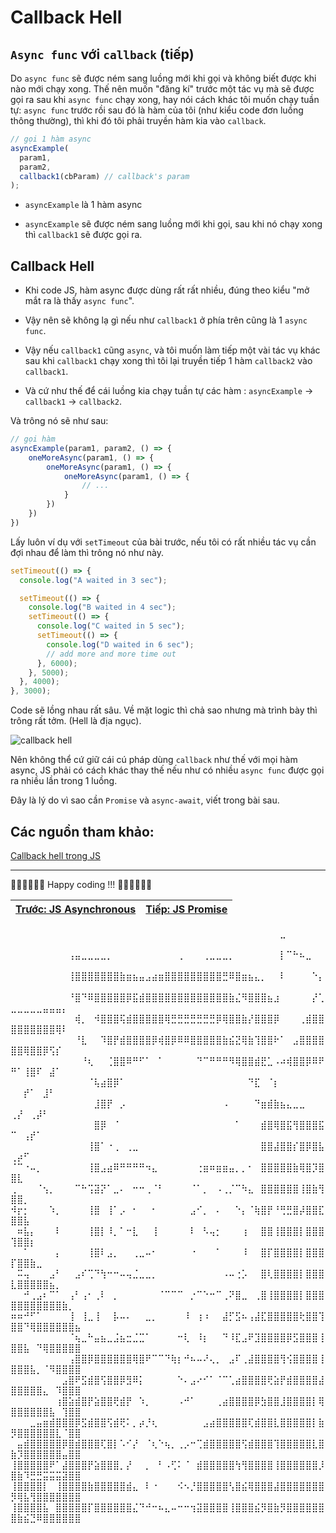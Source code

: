 # Callback Hell

## `Async func` với `callback` (tiếp)

Do `async func` sẽ được ném sang luồng mới khi gọi và không biết được khi nào mới chạy xong. Thế nên muốn "đăng kí" trước một tác vụ mà sẽ được gọi ra sau khi `async func` chạy xong, hay nói cách khác tôi muốn chạy tuần tự: `async func` trước rồi sau đó là hàm của tôi (như kiểu code đơn luồng thông thường), thì khi đó tôi phải truyền hàm kia vào `callback`.

```js
// gọi 1 hàm async
asyncExample(
  param1,
  param2,
  callback1(cbParam) // callback's param
);
```

- `asyncExample` là 1 hàm async

- `asyncExample` sẽ được ném sang luồng mới khi gọi, sau khi nó chạy xong thì `callback1` sẽ được gọi ra.

## Callback Hell

- Khi code JS, hàm async được dùng rất rất nhiều, đúng theo kiểu "mở mắt ra là thấy `async func`".

- Vậy nên sẽ không lạ gì nếu như `callback1` ở phía trên cũng là 1 `async func`.

- Vậy nếu `callback1` cũng `async`, và tôi muốn làm tiếp một vài tác vụ khác sau khi `callback1` chạy xong thì tôi lại truyền tiếp 1 hàm `callback2` vào `callback1`.

- Và cứ như thế để cái luồng kia chạy tuần tự các hàm : `asyncExample` -> `callback1` -> `callback2`.

Và trông nó sẽ như sau:

```js
// gọi hàm
asyncExample(param1, param2, () => {
    oneMoreAsync(param1, () => {
        oneMoreAsync(param1, () => {
            oneMoreAsync(param1, () => {
                // ...
            }
        })
    })
})

```

Lấy luôn ví dụ với `setTimeout` của bài trước, nếu tôi có rất nhiều tác vụ cần đợi nhau để làm thì trông nó như này.

```js
setTimeout(() => {
  console.log("A waited in 3 sec");

  setTimeout(() => {
    console.log("B waited in 4 sec");
    setTimeout(() => {
      console.log("C waited in 5 sec");
      setTimeout(() => {
        console.log("D waited in 6 sec");
        // add more and more time out
      }, 6000);
    }, 5000);
  }, 4000);
}, 3000);
```

Code sẽ lồng nhau rất sâu. Về mặt logic thì chả sao nhưng mà trình bày thì trông rất tởm. (Hell là địa ngục).

![callback hell](https://images.viblo.asia/2b67c194-4ef8-4879-a44b-410c1b4bddee.png)

Nên không thể cứ giữ cái cú pháp dùng `callback` như thế với mọi hàm async, JS phải có cách khác thay thế nếu như có nhiều `async func` được gọi ra nhiều lần trong 1 luồng.

Đây là lý do vì sao cần `Promise` và `async-await`, viết trong bài sau.


## Các nguồn tham khảo:

[Callback hell trong JS](https://viblo.asia/p/callback-hell-trong-javascript-la-gi-va-cach-phong-trach-NbmvbaYKkYO)


---

🧑‍💻🧑‍💻🧑‍💻 Happy coding !!! 🧑‍💻🧑‍💻🧑‍💻

| [Trước: JS Asynchronous](part2.md) |  [Tiếp: JS Promise](part4.md)   |
| ----------------------- | --- |

⠀⠀⠀⠀⠀⠀⠀⠀⠀⠀⠀⠀⠀⠀⠀⠀⠀⠀⠀⠀⠀⠀⠀⠀⠀⠀⠀⠀⠀⠀⠀⠀⠀⠀⠀⠀⠀⠀⠀⠀⠀⠀⣀⠀⠀⠀⠀⠀⠀⠀⠀⠀⠀⠀⠀⠀⠀⠀⠀⠀
⠀⠀⠀⠀⠀⠀⠀⠀⠀⢠⣤⣀⣀⣀⣀⡀⠀⠀⠀⠀⠀⠀⠀⠀⠀⠀⢀⠀⠀⠀⢀⣀⣀⣀⡀⠀⠀⠀⠀⠀⠀⠀⡇⠉⠓⠦⣀⠀⠀⠀⠀⠀⠀⠀⠀⠀⠀⠀⠀⠀
⠀⠀⠀⠀⠀⠀⠀⠀⠀⢸⣿⣿⣿⣿⣿⣿⣿⣷⣶⣦⣤⣠⣴⣶⣿⣿⣿⣿⣿⣿⣿⣿⣿⣛⠿⣿⣶⣦⣄⡀⠀⠀⠇⠀⠀⠀⠀⠑⡄⠀⠀⠀⠀⠀⠀⠀⠀⠀⠀⠀
⠀⠀⠀⠀⠀⠀⠀⠀⠀⠘⣿⠙⠿⣿⣿⣿⣿⣿⡿⣯⣾⣿⣿⣿⣿⣿⣿⣿⣿⣿⣿⣿⣿⣿⣷⣌⠻⣿⣿⣿⣦⣰⠀⠀⠀⠀⠀⡜⢁⣀⣀⣀⣀⣀⣤⣤⣤⡄⠀⠀
⠀⠀⠀⠀⠀⠀⠀⠀⠀⠀⢾⡀⠀⠺⣿⣿⣿⢯⣾⣿⣿⣿⣿⣿⢿⣛⣛⣛⣛⣛⣛⣛⡿⢿⣿⣿⣷⡜⣿⣿⣿⡿⠀⠀⠀⢀⣾⣿⣿⣿⣿⣿⣿⣿⣿⣿⢿⠇⠀⠀
⠀⠀⠀⠀⠀⠀⠀⠀⠀⠀⠘⣇⠀⠀⠹⣿⡟⣾⣿⣿⣿⣿⡿⢾⣿⡿⠿⠿⣿⣿⣿⣿⣿⣷⣮⣝⢿⣷⢹⣿⣿⠗⠁⠀⣠⣿⣿⣿⣿⣿⣿⢿⣿⣿⡿⢫⡎⠀⠀⠀
⠀⠀⠀⠀⠀⠀⠀⠀⠀⠀⠀⠘⢆⠀⠀⢈⣿⣿⠿⠛⠋⠁⠀⠁⠀⠀⠀⠀⠀⠙⠉⠛⠛⠛⠻⢿⣿⣿⣾⣟⣁⠠⠴⢾⣿⣿⡿⠿⠟⠛⠁⢸⣿⠏⠀⣼⠁⠀⠀⠀
⠀⠀⠀⠀⠀⠀⠀⠀⠀⠀⠀⠀⠈⢧⣴⣿⡿⠁⠀⠀⠀⠀⠀⠀⠀⠀⠀⠀⠀⠀⠀⠀⠀⠀⠀⠀⠀⠙⣏⠀⠈⡆⠀⠀⠀⠀⠀⠀⠀⠀⠀⡞⠁⠀⣸⠃⠀⠀⠀⠀
⠀⠀⠀⠀⠀⠀⠀⠀⠀⠀⠀⠀⠀⣸⣿⡟⠀⡠⠀⠀⠀⠀⠀⠀⠀⠀⠀⠀⠀⠀⠀⠀⠀⠠⠀⠀⠀⠀⠙⣶⣾⣷⣦⣄⣀⣀⠀⠀⠀⢀⡜⠀⢀⡼⠃⠀⠀⠀⠀⠀
⠀⠀⠀⠀⠀⠀⠀⠀⠀⠀⠀⠀⠀⣿⡿⠀⠈⠀⠀⠀⠀⠀⠀⠀⠀⠀⠀⠀⠀⠀⠀⠀⠀⠀⠀⠁⠀⠀⠀⣾⣿⢿⣿⣯⢻⣿⣿⣿⣯⠉⠀⢠⡞⠁⠀⠀⠀⠀⠀⠀
⠀⠀⠀⠀⠀⠀⠀⠀⠀⠀⠀⠀⢸⣿⠁⠐⢀⠀⢀⣀⠀⠀⠀⠀⠀⠀⠀⠀⠀⠀⠀⠀⠀⠀⠀⠀⠀⠀⠀⣿⣿⣼⣿⣿⡎⣿⡿⣿⣧⢀⡴⠋⠀⠀⠀⠀⠀⠀⠀⠀
⠈⠉⠐⠤⡀⠀⠀⠀⠀⠀⠀⠀⢸⣿⣠⣴⠿⠛⠛⠛⠛⠲⣄⠀⠀⠀⠀⠀⠀⢐⣶⠶⣶⣶⣤⡀⡀⠂⠀⣿⣿⣿⣿⣿⣷⢿⣿⡹⣿⣿⣇⠀⠀⠀⠀⠀⠀⠀⠀⠀
⢀⠀⠀⠀⠈⢢⡀⠀⠀⠀⠉⠓⢩⣽⡝⠁⣀⠄⠀⠒⠒⢀⠈⠃⠀⠀⠀⠀⠈⠁⡀⠀⠠⢀⡈⠉⠳⣄⠀⣿⣿⣿⣿⣿⣿⢸⣿⣷⢻⣿⣿⡀⠀⠀⠀⠀⠀⠀⠀⠀
⠺⡖⡂⠀⠀⠀⠱⡀⠀⠀⠀⠀⢸⣿⠀⢸⠁⡠⠀⠂⠀⠀⠂⠀⠀⠀⠀⠀⣠⠊⡀⠀⠄⠀⠀⠑⡄⠈⢷⣿⡟⠘⢛⣛⣿⡼⣿⣿⣏⣿⣿⣧⠀⠀⠀⠀⠀⠀⠀⠀
⠀⠶⣧⡄⠀⠀⠀⠇⠀⠀⠀⠀⢸⣿⡇⠸⡀⠁⠒⣇⠀⠀⢸⠀⠀⠀⠀⠀⠇⠀⠣⢤⡂⠀⠀⠀⢰⠀⠀⣿⣿⢸⣿⣿⣿⡇⣿⣿⣿⢹⣿⣿⡆⠀⠀⠀⠀⠀⠀⠀
⠀⠀⠁⠀⠀⠀⠀⡄⠀⠀⠀⠀⢸⣿⠇⣠⡀⠀⠀⢀⣀⠤⠂⠀⠀⠀⠀⠀⠐⠀⠀⠀⠁⠀⠀⠀⠸⠀⠀⣿⡏⣿⣿⣿⣿⡇⣿⣿⣿⡏⣿⣿⣷⣀⠀⠀⠀⠀⠀⠀
⠀⠭⢤⠀⠀⠀⣠⠃⠀⠀⣠⠎⢉⠙⢳⠒⠒⠤⢤⣈⣀⣀⡀⠀⠀⠀⠀⠀⠀⠀⠀⠀⠀⠠⠤⢐⡡⠀⠀⣿⢇⣿⣿⣿⣿⡇⣿⣿⣿⣇⣿⣿⣿⣿⣿⣦⡀⠀⠀⠀
⠀⠀⠚⢀⣠⠆⠉⠁⠀⢠⠃⢠⠂⢀⠇⠀⡀⠀⠀⠀⠀⠀⠀⠈⠉⠉⠉⠀⡐⠉⠑⠒⠉⢀⠝⣿⣀⠀⢀⣿⢸⣿⣿⣿⣿⡇⣿⣿⣿⣿⣿⣿⣿⣿⣿⣿⣿⣷⡀⠀
⠶⠶⠚⠋⠁⠀⠀⠀⠀⢸⠀⢸⣀⢸⠀⠀⡧⠤⠄⠀⠀⣀⡀⠀⠀⠀⠀⠸⠀⢰⠰⠀⠀⣼⡋⣫⠦⢠⣼⣏⣿⣿⣿⣿⣿⢗⣿⣿⢹⣿⣿⠙⢿⣿⣿⣿⣿⣿⣿⣦
⠀⠀⠀⠀⠀⠀⠀⠀⠀⠈⢦⣀⠓⣤⣦⣀⣨⣦⣒⣈⣉⠁⠀⠀⠀⠀⠒⢇⠀⠸⡆⠀⠀⠙⠸⣏⣠⠟⣹⣿⣿⣿⣿⡿⣫⣿⣿⣿⢸⣿⣿⣧⠀⠙⢿⣿⣿⣿⣿⣿
⠀⠀⠀⠀⠀⠀⠀⠀⠀⢠⣿⣿⡿⣿⣿⣿⣿⣿⣿⢿⣿⠟⠉⠉⠙⢷⡆⠚⠦⠤⠜⢄⡀⠀⣠⠏⢀⣼⣿⣿⣿⣿⢻⢪⣿⣿⣿⣿⢸⣿⣿⣿⣧⡀⠈⠻⣿⣿⣿⣿
⠀⠀⠀⠀⠀⠀⠀⠀⣠⣿⠟⣫⣾⣿⢫⣿⣿⡿⣻⠿⡅⠀⠀⠀⠀⠀⠑⠄⣠⠔⠊⠁⠈⠉⢁⣴⣿⣿⣿⣿⢟⣵⡟⣾⣿⣿⣿⣿⣼⣿⣿⣿⣿⣿⣄⠀⠹⣿⣿⣿
⠀⠀⠀⠀⠀⠀⠀⢰⣿⣵⣾⣿⡟⣵⣿⣿⢟⣾⡟⠀⠱⡀⠀⠀⠀⠀⠠⠚⠁⠀⠀⠀⢀⣴⣿⣿⣿⣿⡿⣳⣿⣿⣸⣿⣿⣿⣿⡇⢿⣿⣿⣿⣿⣿⣿⣧⠀⢹⣿⣿
⠀⠀⠀⣀⣤⣶⣾⣿⣿⣿⡿⣫⣾⣿⣿⢫⣾⢟⠅⡀⡴⡘⢆⠀⠀⠀⠀⠀⠀⠀⣠⣴⣿⣿⣿⣿⣿⢏⣾⣿⣿⣇⣿⣿⣿⣿⣿⡇⣷⡻⣿⣿⣿⣿⣿⣿⣇⠈⣿⣿
⠀⣤⣾⣿⣿⣿⣿⣿⡿⣿⣾⣿⣿⣿⢏⣿⡇⠡⠊⡜⠀⠈⢆⠑⢦⡀⢀⡠⠒⢉⣾⣿⣿⣿⣿⣿⢫⣾⣿⣿⣿⢹⣿⣿⣿⣿⣿⣇⣿⣷⡹⣿⣿⣿⣿⣿⣿⣤⣿⣿
⢸⣿⣿⣿⣿⣿⠟⠁⣼⣿⣿⣿⡟⣵⣿⣿⣿⡀⡜⠀⠀⡀⠀⠃⠠⢋⠅⠈⠀⣾⣿⣿⣿⣿⣿⢳⢻⣿⣿⣿⣿⢸⣿⣿⣿⣿⣿⣿⡸⣿⣷⠹⣛⣛⣭⣭⣭⣽⣿⣿
⢸⣿⣿⣿⣿⡇⠀⢸⣿⣿⣿⣿⣷⣿⣿⣿⣿⣿⣾⣄⠀⠇⠐⠀⠀⠀⠪⠢⡘⣿⣿⣿⣿⣿⢣⣿⣮⢿⣿⣿⣿⣼⣿⣿⣿⣿⣿⣿⣿⡻⢿⣧⢻⣿⣿⣿⣿⣿⣿⣿
⢸⣿⣿⣿⣿⣧⠀⣿⣿⣿⣿⣿⡏⣿⣿⣿⣿⣿⣿⣌⠙⠚⠒⠦⣄⠤⠒⠒⢲⣽⣿⣿⣿⣿⢸⣿⣿⣿⣮⡻⣿⣷⡻⣿⣿⣿⣿⣿⣿⣿⣷⣮⣙⠿⣿⣿⣿⣿⣿⣿